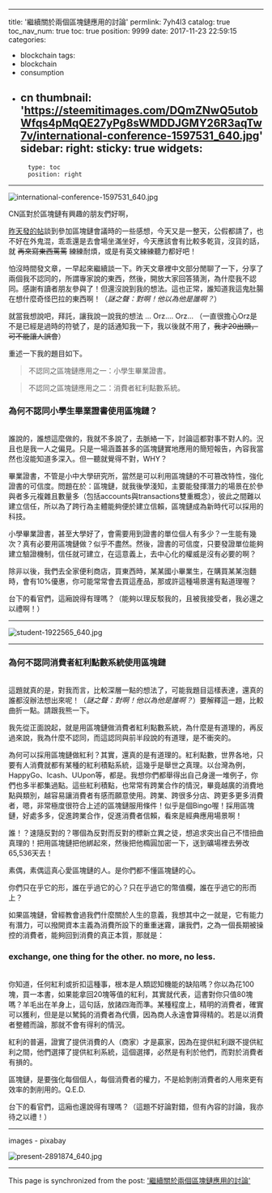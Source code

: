 
---
title: '繼續關於兩個區塊鏈應用的討論'
permlink: 7yh4l3
catalog: true
toc_nav_num: true
toc: true
position: 9999
date: 2017-11-23 22:59:15
categories:
- blockchain
tags:
- blockchain
- consumption
- cn
thumbnail: 'https://steemitimages.com/DQmZNwQ5utobWfqs4pMqQE27yPg8sWMDDJGMY26R3aqTw7v/international-conference-1597531_640.jpg'
sidebar:
    right:
        sticky: true
widgets:
    -
        type: toc
        position: right
---


![international-conference-1597531_640.jpg](https://steemitimages.com/DQmZNwQ5utobWfqs4pMqQE27yPg8sWMDDJGMY26R3aqTw7v/international-conference-1597531_640.jpg)

CN區對於區塊鏈有興趣的朋友們好啊，

[昨天發的帖](https://steemit.com/blockchain/@deanliu/why-blockchain-conferences-are-boring-the-case-of-txiwxn)談到參加區塊鏈會議時的一些感想，今天又是一整天，公假都請了，也不好在外鬼混，乖乖還是去會場坐滿坐好，今天應該會有比較多乾貨，沒貨的話，就 <del>再來寫東西罵罵</del> 練練耐煩，或是有英文練練聽力都好吧！

怕沒時間發文章，一早起來繼續談一下。昨天文章裡中文部分閒聊了一下，分享了兩個我不認同的，所謂專家說的東西，然後，開放大家回答猜測，為什麼我不認同。感謝有讀者朋友參與了！但還沒說到我的想法。這也正常，誰知道我這鬼肚腸在想什麼奇怪巴拉的東西啊！（*謎之聲：對啊！他以為他是誰啊？*）

就當我想說吧，拜託，讓我說一說我的想法 ... Orz.... Orz... （一直很擔心Orz是不是已經是過時的符號了，是的話通知我一下，我以後就不用了，<del>我才20出頭，可不能讓人誤會</del>）

重述一下我的題目如下。

>不認同之區塊鏈應用之一：小學生畢業證書。

>不認同之區塊鏈應用之二：消費者紅利點數系統。

### 為何不認同小學生畢業證書使用區塊鏈？

<br>誰說的，誰想這麼做的，我就不多說了，去脈絡一下，討論這都對事不對人的。況且也是我一人之偏見。只是一場涵蓋甚多的區塊鏈實地應用的簡短報告，內容我當然也沒能知道多深入。但一聽就覺得不對，WHY？

畢業證書，不管是小中大學研究所，當然是可以利用區塊鏈的不可篡改特性，強化證書的可信度。問題在於：區塊鏈，就我後學淺知，主要能發揮潛力的場景在於參與者多元複雜且數量多（包括accounts與transactions雙重概念），彼此之間難以建立信任，所以為了跨行為主體能夠便於建立信賴，區塊鏈成為新時代可以採用的科技。

小學畢業證書，甚至大學好了，會需要用到證書的單位個人有多少？一生能有幾次？真有必要用區塊鏈做？似乎不盡然。然後，證書的可信度，只要發證單位能夠建立驗證機制，信任就可建立，在這意義上，去中心化的權威是沒有必要的啊？

除非以後，我們去全家便利商店，買東西時，某某國小畢業生，在購買某某泡麵時，會有10%優惠，你可能常常會去買這產品，那或許這種場景還有點道理喔？

台下的看官們，這廂說得有理嗎？（能夠以理反駁我的，且被我接受者，我必還之以禮啊！）

*****

![student-1922565_640.jpg](https://steemitimages.com/DQmdn2b5Npwv6zQ8ZdFJunevb7DKEJPgCjd7YWtKNffbHth/student-1922565_640.jpg)

*****

### 為何不認同消費者紅利點數系統使用區塊鏈

<br>這題就真的是，對我而言，比較深層一點的想法了，可能我題目這樣表達，還真的誰都沒辦法想出來呢！（*謎之聲：對啊！他以為他是誰啊？*）要解釋這一題，比較曲折一點。請跟我熊一下。

我先從正面說起，就是用區塊鏈做消費者紅利點數系統，為什麼是有道理的，再反過來說，我為什麼不認同，而這認同與前半段說的有道理，是不衝突的。

為何可以採用區塊鏈做紅利？其實，還真的是有道理的。紅利點數，世界各地，只要有人消費就都有某種的紅利積點系統，這幾乎是舉世之真理。以台灣為例，HappyGo、Icash、UUpon等，都是。我想你們都舉得出自己身邊一堆例子，你們也多半都集過點。這些紅利積點，也常常有跨業合作的情況，畢竟越廣的消費地點與類別，越容易讓消費者有感而願意使用。跨業、跨很多分店、跨更多更多消費者，嗯，非常極度很符合上述的區塊鏈服用條件！似乎是個Bingo喔！採用區塊鏈，好處多多，促進跨業合作，促進消費者信賴，看來是經典應用場景啊！

誰！？速隨反對的？哪個為反對而反對的標新立異之徒，想追求突出自己不惜扭曲真理的！把用區塊鏈把他綁起來，然後把他橢圓加密一下，送到礦場裡去勞改65,536天去！

素偶，素偶這真心愛區塊鏈的人。是你們都不懂區塊鏈的心。

你們只在乎它的形，誰在乎過它的心？只在乎過它的幣值欄，誰在乎過它的形而上？

如果區塊鏈，曾經教會過我們什麼關於人生的意義，我想其中之一就是，它有能力有潛力，可以撥開資本主義為消費所設下的重重迷霧，讓我們，之為一個長期被操控的消費者，能夠回到消費的真正本質，那就是：

### exchange, one thing for the other. no more, no less.

<br>你知道，任何紅利或折扣這種事，根本是人類認知機能的缺陷嗎？你以為花100塊，買一本書，如果能拿回20塊等值的紅利，其實就代表，這書對你只值80塊嗎？羊毛出在羊身上，這句話，放諸四海而準。某種程度上，精明的消費者，確實可以獲利，但是是以駑鈍的消費者為代價，因為商人永遠會算得精的。若是以消費者整體而論，那就不會有得利的情況。

紅利的普遍，證實了提供消費的人（商家）才是贏家，因為在提供紅利跟不提供紅利之間，他們選擇了提供紅利系統，這個選擇，必然是有利於他們，而對於消費者有損的。

區塊鏈，是要強化每個個人，每個消費者的權力，不是給剝削消費者的人用來更有效率的剝削用的。Q.E.D.

台下的看官們，這廂也還說得有理嗎？（這題不好論對錯，但有內容的討論，我亦待之以禮！）

*****
images - pixabay

![present-2891874_640.jpg](https://steemitimages.com/DQmWNndStAMpMPPtt7FBmZ2tHgCU5T45Smj4g99C89Sa22S/present-2891874_640.jpg)

- - -

This page is synchronized from the post: ['繼續關於兩個區塊鏈應用的討論'](https://steemit.com/@deanliu/7yh4l3)
